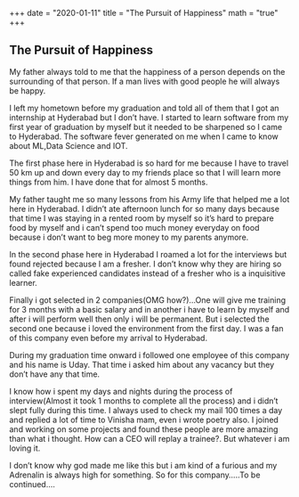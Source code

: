 +++
date = "2020-01-11"
title = "The Pursuit of Happiness"
math = "true"
+++


## The Pursuit of Happiness

My father always told to me that the happiness of a person depends on the surrounding of that person. If a man lives with good people he will always be happy.

I left my hometown before my graduation and told all of them that I got an internship at Hyderabad but I don’t have. I started to learn software from my first year of graduation by myself but it needed to be sharpened so I came to Hyderabad. The software fever generated on me when I came to know about ML,Data Science and IOT.

The first phase here in Hyderabad is so hard for me because I have to travel 50 km up and down every day to my friends place so that I will learn more things from him. I have done that for almost 5 months.

My father taught me so many lessons from his Army life that helped me a lot here in Hyderabad. I didn’t ate afternoon lunch for so many days because that time I was staying in a rented room by myself so it’s hard to prepare food by myself and i can’t spend too much money everyday on food because i don’t want to beg more money to my parents anymore.

In the second phase here in Hyderabad I roamed a lot for the interviews but found rejected because I am a fresher. I don’t know why they are hiring so called fake experienced candidates instead of a fresher who is a inquisitive learner.

Finally i got selected in 2 companies(OMG how?)…One will give me training for 3 months with a basic salary and in another i have to learn by myself and after i will perform well then only i will be permanent. But i selected the second one because i loved the environment from the first day. I was a fan of this company even before my arrival to Hyderabad.

During my graduation time onward i followed one employee of this company and his name is Uday. That time i asked him about any vacancy but they don’t have any that time.

I know how i spent my days and nights during the process of interview(Almost it took 1 months to complete all the process) and i didn’t slept fully during this time. I always used to check my mail 100 times a day and replied a lot of time to Vinisha mam, even i wrote poetry also. I joined and working on some projects and found these people are more amazing than what i thought. How can a CEO will replay a trainee?. But whatever i am loving it.

I don’t know why god made me like this but i am kind of a furious and my Adrenalin is always high for something. So for this company…..To be continued….